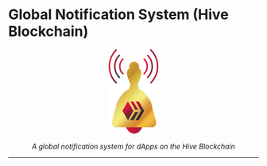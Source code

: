 # Global Notification System (Hive Blockchain)


<p align="center">
  <img src="./logo.png" />
</p>


<center><i>A global notification system for dApps on the Hive Blockchain</i></center>

---

